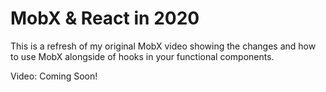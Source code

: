 # MobX & React in 2020

This is a refresh of my original MobX video showing the changes and how to use MobX alongside of hooks in your functional components.

Video: Coming Soon!
